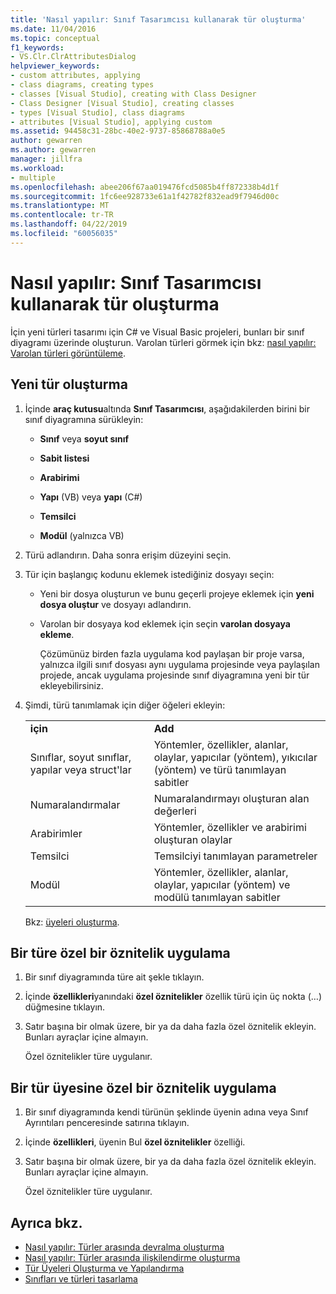 ```yaml
---
title: 'Nasıl yapılır: Sınıf Tasarımcısı kullanarak tür oluşturma'
ms.date: 11/04/2016
ms.topic: conceptual
f1_keywords:
- VS.Clr.ClrAttributesDialog
helpviewer_keywords:
- custom attributes, applying
- class diagrams, creating types
- classes [Visual Studio], creating with Class Designer
- Class Designer [Visual Studio], creating classes
- types [Visual Studio], class diagrams
- attributes [Visual Studio], applying custom
ms.assetid: 94458c31-28bc-40e2-9737-85868788a0e5
author: gewarren
ms.author: gewarren
manager: jillfra
ms.workload:
- multiple
ms.openlocfilehash: abee206f67aa019476fcd5085b4ff872338b4d1f
ms.sourcegitcommit: 1fc6ee928733e61a1f42782f832ead9f7946d00c
ms.translationtype: MT
ms.contentlocale: tr-TR
ms.lasthandoff: 04/22/2019
ms.locfileid: "60056035"
---
```

# <a name="how-to-create-types-by-using-class-designer"></a>Nasıl yapılır: Sınıf Tasarımcısı kullanarak tür oluşturma

İçin yeni türleri tasarımı için C# ve Visual Basic projeleri, bunları bir sınıf diyagramı üzerinde oluşturun. Varolan türleri görmek için bkz: [nasıl yapılır: Varolan türleri görüntüleme](how-to-view-existing-types.md).

## <a name="CreateType"></a> Yeni tür oluşturma

1. İçinde **araç kutusu**altında **Sınıf Tasarımcısı**, aşağıdakilerden birini bir sınıf diyagramına sürükleyin:

    - **Sınıf** veya **soyut sınıf**

    - **Sabit listesi**

    - **Arabirimi**

    - **Yapı** (VB) veya **yapı** (C#)

    - **Temsilci**

    - **Modül** (yalnızca VB)

2. Türü adlandırın. Daha sonra erişim düzeyini seçin.

3. Tür için başlangıç kodunu eklemek istediğiniz dosyayı seçin:

    - Yeni bir dosya oluşturun ve bunu geçerli projeye eklemek için **yeni dosya oluştur** ve dosyayı adlandırın.

    - Varolan bir dosyaya kod eklemek için seçin **varolan dosyaya ekleme**.

         Çözümünüz birden fazla uygulama kod paylaşan bir proje varsa, yalnızca ilgili sınıf dosyası aynı uygulama projesinde veya paylaşılan projede, ancak uygulama projesinde sınıf diyagramına yeni bir tür ekleyebilirsiniz.

4. Şimdi, türü tanımlamak için diğer öğeleri ekleyin:

    |||
    |-|-|
    |**için**|**Add**|
    |Sınıflar, soyut sınıflar, yapılar veya struct'lar|Yöntemler, özellikler, alanlar, olaylar, yapıcılar (yöntem), yıkıcılar (yöntem) ve türü tanımlayan sabitler|
    |Numaralandırmalar|Numaralandırmayı oluşturan alan değerleri|
    |Arabirimler|Yöntemler, özellikler ve arabirimi oluşturan olaylar|
    |Temsilci|Temsilciyi tanımlayan parametreler|
    |Modül|Yöntemler, özellikler, alanlar, olaylar, yapıcılar (yöntem) ve modülü tanımlayan sabitler|

     Bkz: [üyeleri oluşturma](creating-and-configuring-type-members.md#create-members).

## <a name="CustAttributeType"></a> Bir türe özel bir öznitelik uygulama

1. Bir sınıf diyagramında türe ait şekle tıklayın.

2. İçinde **özellikleri**yanındaki **özel öznitelikler** özellik türü için üç nokta (…) düğmesine tıklayın.

3. Satır başına bir olmak üzere, bir ya da daha fazla özel öznitelik ekleyin. Bunları ayraçlar içine almayın.

   Özel öznitelikler türe uygulanır.

## <a name="CustAttributeMember"></a> Bir tür üyesine özel bir öznitelik uygulama

1. Bir sınıf diyagramında kendi türünün şeklinde üyenin adına veya Sınıf Ayrıntıları penceresinde satırına tıklayın.

2. İçinde **özellikleri**, üyenin Bul **özel öznitelikler** özelliği.

3. Satır başına bir olmak üzere, bir ya da daha fazla özel öznitelik ekleyin. Bunları ayraçlar içine almayın.

   Özel öznitelikler türe uygulanır.

## <a name="see-also"></a>Ayrıca bkz.

- [Nasıl yapılır: Türler arasında devralma oluşturma](how-to-create-inheritance-between-types.md)
- [Nasıl yapılır: Türler arasında ilişkilendirme oluşturma](how-to-create-associations-between-types.md)
- [Tür Üyeleri Oluşturma ve Yapılandırma](creating-and-configuring-type-members.md)
- [Sınıfları ve türleri tasarlama](designing-and-viewing-classes-and-types.md)
